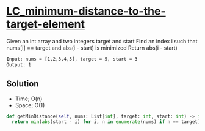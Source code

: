 # [LC_minimum-distance-to-the-target-element](https://leetcode.com/problems/minimum-distance-to-the-target-element)

Given an int array and two integers target and start
Find an index i such that nums[i] == target and abs(i - start) is minimized
Return abs(i - start)

```txt
Input: nums = [1,2,3,4,5], target = 5, start = 3
Output: 1
```

## Solution

* Time; O(n)
* Space; O(1)

```py
def getMinDistance(self, nums: List[int], target: int, start: int) -> int:
  return min(abs(start - i) for i, n in enumerate(nums) if n == target)
```
